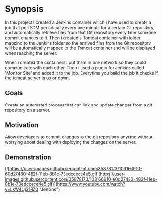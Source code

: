 # Synopsis

In this project I created a Jenkins container which i have used to create a job that poll SCM periodically every one minute for a certain Git repository, and automatically retrieve files from that Git repository every time someone commit changes to it. Then i created a Tomcat container with folder mapping to the Jenkins folder so the retrived files from the Git repository will be automatically mapped to the Tomcat container and will be displayed when reaching the server.

When i created the containers i put them in one network so they could communicate with each other, Then i used a plugin for Jenkins called 'Monitor Site' and added it to the job. Everytime you build the job it checks if the tomcat server is up or down.

## Goals

Create an automated process that can link and update changes from a git repository on a server.

## Motivation

Allow developers to commit changes to the git repository anytime without worrying about dealing with deploying the changes on the server.

## Demonstration 

[![https://user-images.githubusercontent.com/35878173/103166910-60d27480-482f-11eb-8b1e-73edccece4e5.gif](https://user-images.githubusercontent.com/35878173/103166910-60d27480-482f-11eb-8b1e-73edccece4e5.gif)](https://www.youtube.com/watch?v=LkW4Uj31RZ0 "Jenkins")
